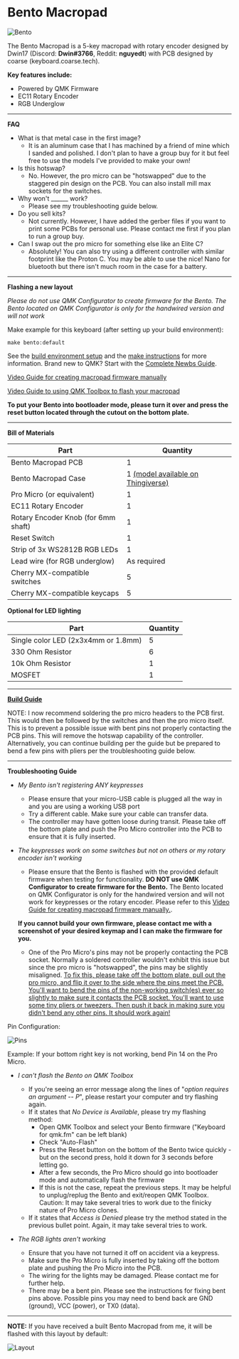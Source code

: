 # Bento Macropad


![Bento](https://i.imgur.com/rzgvkcN.jpg)


The Bento Macropad is a 5-key macropad with rotary encoder designed by Dwin17 (Discord: **Dwin#3766**, Reddit: **nguyedt**) with PCB designed by coarse (keyboard.coarse.tech). 

**Key features include:**
- Powered by QMK Firmware
- EC11 Rotary Encoder
- RGB Underglow
________________________________________________________________________________________________________________________________________________________________

**FAQ**

* What is that metal case in the first image?
  - It is an aluminum case that I has machined by a friend of mine which I sanded and polished. I don't plan to have a group buy for it but feel free to use the models I've provided to make your own!
* Is this hotswap? 
  - No. However, the pro micro can be "hotswapped" due to the staggered pin design on the PCB. You can also install mill max sockets for the switches.
* Why won't ______ work? 
  - Please see my troubleshooting guide below.
* Do you sell kits?
  - Not currently. However, I have added the gerber files if you want to print some PCBs for personal use. Please contact me first if you plan to run a group buy. 
* Can I swap out the pro micro for something else like an Elite C?
  - Absolutely! You can also try using a different controller with similar footprint like the Proton C. You may be able to use the nice! Nano for bluetooth but there isn't much room in the case for a battery.


________________________________________________________________________________________________________________________________________________________________

**Flashing a new layout**

*Please do not use QMK Configurator to create firmware for the Bento. The Bento located on QMK Configurator is only for the handwired version and will not work*

Make example for this keyboard (after setting up your build environment):

    make bento:default

See the [build environment setup](https://docs.qmk.fm/#/getting_started_build_tools) and the [make instructions](https://docs.qmk.fm/#/getting_started_make_guide) for more information. Brand new to QMK? Start with the [Complete Newbs Guide](https://docs.qmk.fm/#/newbs).


[Video Guide for creating macropad firmware manually](https://www.youtube.com/watch?v=-HLV6mUxNnU&list=PLYEUsdlqPD2a3kzQgnF98Prj-4IzZJGYG)

[Video Guide to using QMK Toolbox to flash your macropad](https://www.youtube.com/watch?v=VR53Wo9Z960&t=1s)


**To put your Bento into bootloader mode, please turn it over and press the reset button located through the cutout on the bottom plate.**

________________________________________________________________________________________________________________________________________________________________

**Bill of Materials**

| Part | Quantity |
| --- | --- |
| Bento Macropad PCB | 1 |
| Bento Macropad Case | 1 [(model available on Thingiverse)](https://www.thingiverse.com/thing:4594580) |
| Pro Micro (or equivalent) | 1|
| EC11 Rotary Encoder | 1|
| Rotary Encoder Knob (for 6mm shaft) | 1|
| Reset Switch | 1|
| Strip of 3x WS2812B RGB LEDs| 1|
| Lead wire (for RGB underglow) | As required|
| Cherry MX-compatible switches | 5|
| Cherry MX-compatible keycaps | 5|

**Optional for LED lighting**

| Part | Quantity |
| --- | --- |
| Single color LED (2x3x4mm or 1.8mm)| 5|
| 330 Ohm Resistor | 6|
| 10k Ohm Resistor |1|
| MOSFET | 1| 
________________________________________________________________________________________________________________________________________________________________

[**Build Guide**](https://imgur.com/a/0jkQ31g)

NOTE: I now recommend soldering the pro micro headers to the PCB first. This would then be followed by the switches and then the pro micro itself. This is to prevent a possible issue with bent pins not properly contacting the PCB pins. This will remove the hotswap capability of the controller. Alternatively, you can continue building per the guide but be prepared to bend a few pins with pliers per the troubleshooting guide below. 

________________________________________________________________________________________________________________________________________________________________

**Troubleshooting Guide**

* *My Bento isn't registering ANY keypresses*
  - Please ensure that your micro-USB cable is plugged all the way in and you are using a working USB port
  - Try a different cable. Make sure your cable can transfer data. 
  - The controller may have gotten loose during transit. Please take off the bottom plate and push the Pro Micro controller into the PCB to ensure that it is fully inserted.

* *The keypresses work on some switches but not on others or my rotary encoder isn't working*
  - Please ensure that the Bento is flashed with the provided default firmware when testing for functionality. **DO NOT use QMK Configurator to create firmware for the Bento.** The Bento located on QMK Configurator is only for the handwired version and will not work for keypresses or the rotary encoder. Please refer to this [Video Guide for creating macropad firmware manually.](https://www.youtube.com/watch?v=-HLV6mUxNnU&list=PLYEUsdlqPD2a3kzQgnF98Prj-4IzZJGYG).
 
  **If you cannot build your own firmware, please contact me with a screenshot of your desired keymap and I can make the firmware for you.**

  - One of the Pro Micro's pins may not be properly contacting the PCB socket. Normally a soldered controller wouldn't exhibit this issue but since the pro micro is "hotswapped", the pins may be slightly misaligned. [To fix this, please take off the bottom plate, pull out the pro micro, and flip it over to the side where the pins meet the PCB. You'll want to bend the pins of the non-working switch(es) ever so slightly to make sure it contacts the PCB socket. You'll want to use some tiny pliers or tweezers. Then push it back in making sure you didn't bend any other pins. It should work again!](https://imgur.com/a/t0O9hgD)
  
 Pin Configuration: 
 
![Pins](https://i.imgur.com/SEvQf43.png)
 
 Example: If your bottom right key is not working, bend Pin 14 on the Pro Micro. 

* *I can't flash the Bento on QMK Toolbox*
  - If you're seeing an error message along the lines of "*option requires an argument -- P*", please restart your computer and try flashing again.
  - If it states that *No Device is Available*, please try my flashing method:
    - Open QMK Toolbox and select your Bento firmware ("Keyboard for qmk.fm" can be left blank)
    - Check "Auto-Flash"
    - Press the Reset button on the bottom of the Bento twice quickly - but on the second press, hold it down for 3 seconds before letting go. 
    - After a few seconds, the Pro Micro should go into bootloader mode and automatically flash the firmware
    - If this is not the case, repeat the previous steps. It may be helpful to unplug/replug the Bento and exit/reopen QMK Toolbox. Caution: It may take several tries to work due to the finicky nature of Pro Micro clones.
   - If it states that *Access is Denied* please try the method stated in the previous bullet point. Again, it may take several tries to work.
   
* *The RGB lights aren't working*
  - Ensure that you have not turned it off on accident via a keypress.
  - Make sure the Pro Micro is fully inserted by taking off the bottom plate and pushing the Pro Micro into the PCB. 
  - The wiring for the lights may be damaged. Please contact me for further help.
  - There may be a bent pin. Please see the instructions for fixing bent pins above. Possible pins you may need to bend back are GND (ground), VCC (power), or TX0 (data). 
________________________________________________________________________________________________________________________________________________________________

**NOTE:** If you have received a built Bento Macropad from me, it will be flashed with this layout by default: 

![Layout](https://i.imgur.com/exSeW4t.png)

